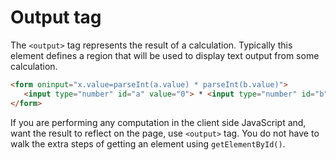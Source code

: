 # Output tag

The `<output>` tag represents the result of a calculation. Typically this element defines a region that will be used to display text output from some calculation.
```html
<form oninput="x.value=parseInt(a.value) * parseInt(b.value)">
   <input type="number" id="a" value="0"> * <input type="number" id="b" value="0"> = <output name="x" for="a b"></output>
</form>
```

If you are performing any computation in the client side JavaScript and, want the result to reflect on the page, use `<output>` tag. You do not have to walk the extra steps of getting an element using `getElementById()`.
